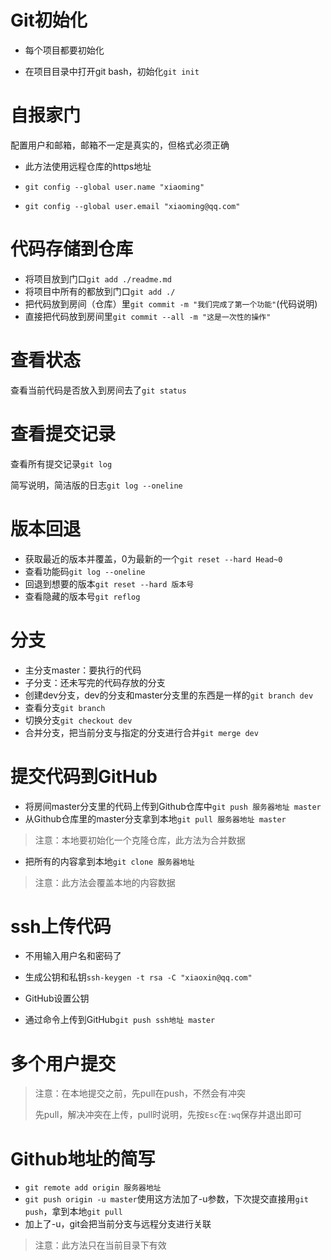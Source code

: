 # Git初始化

- 每个项目都要初始化

- 在项目目录中打开git bash，初始化`git init`



# 自报家门

配置用户和邮箱，邮箱不一定是真实的，但格式必须正确

- 此方法使用远程仓库的https地址

- `git config --global user.name "xiaoming"`

- `git config --global user.email "xiaoming@qq.com"`



# 代码存储到仓库

- 将项目放到门口`git add ./readme.md `
- 将项目中所有的都放到门口`git add ./`
- 把代码放到房间（仓库）里`git commit -m "我们完成了第一个功能"`(代码说明)
- 直接把代码放到房间里`git commit --all -m "这是一次性的操作"`



# 查看状态

查看当前代码是否放入到房间去了`git status`



# 查看提交记录

查看所有提交记录`git log`

简写说明，简洁版的日志`git log --oneline`



# 版本回退

- 获取最近的版本并覆盖，0为最新的一个`git reset --hard Head~0`
- 查看功能码`git log --oneline`
- 回退到想要的版本`git reset --hard 版本号`
- 查看隐藏的版本号`git reflog`



# 分支

- 主分支master：要执行的代码
- 子分支：还未写完的代码存放的分支
- 创建dev分支，dev的分支和master分支里的东西是一样的`git branch dev`
- 查看分支`git branch`
- 切换分支`git checkout dev`
- 合并分支，把当前分支与指定的分支进行合并`git merge dev`



# 提交代码到GitHub

- 将房间master分支里的代码上传到Github仓库中`git push 服务器地址 master`
- 从Github仓库里的master分支拿到本地`git pull 服务器地址 master`

> 注意：本地要初始化一个克隆仓库，此方法为合并数据

- 把所有的内容拿到本地`git clone 服务器地址`

> 注意：此方法会覆盖本地的内容数据



# ssh上传代码

- 不用输入用户名和密码了

- 生成公钥和私钥`ssh-keygen -t rsa -C "xiaoxin@qq.com"`
- GitHub设置公钥
- 通过命令上传到GitHub`git push ssh地址 master`



# 多个用户提交

> 注意：在本地提交之前，先pull在push，不然会有冲突
>
> 先pull，解决冲突在上传，pull时说明，先按`Esc`在`:wq`保存并退出即可



# Github地址的简写

- `git remote add origin 服务器地址`
- `git push origin -u master`使用这方法加了-u参数，下次提交直接用`git push`，拿到本地`git pull`
- 加上了-u，git会把当前分支与远程分支进行关联

> 注意：此方法只在当前目录下有效